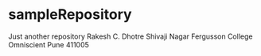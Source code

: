 # sampleRepository
Just another repository
Rakesh C. Dhotre
Shivaji Nagar
Fergusson College
Omniscient
Pune
411005
